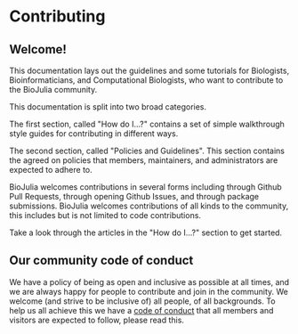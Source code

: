 # Contributing

## Welcome!

This documentation lays out the guidelines and some tutorials for
Biologists, Bioinformaticians, and Computational Biologists, who want to contribute to the BioJulia community.

This documentation is split into two broad categories.

The first section, called "How do I...?" contains a set of simple walkthrough
style guides for contributing in different ways.

The second section, called "Policies and Guidelines". This section contains
the agreed on policies that members, maintainers, and administrators are expected
to adhere to.  

BioJulia welcomes contributions in several forms including through Github Pull
Requests, through opening Github Issues, and through package submissions.
BioJulia welcomes contributions of all kinds to the community, this includes but
is not limited to code contributions.

Take a look through the articles in the "How do I...?" section to get started.

## Our community code of conduct

We have a policy of being as open and inclusive as possible at all times, and we
are always happy for people to contribute and join in the community.
We welcome (and strive to be inclusive of) all people, of all backgrounds.
To help us all achieve this we have a [code of conduct](policy/contributor_covenant) that all members and
visitors are expected to follow, please read this.
